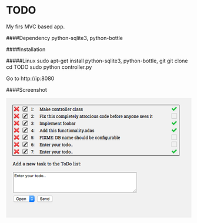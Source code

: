 TODO
======
My firs MVC based app. 

####Dependency
python-sqlite3, python-bottle

####Installation

#####Linux
  sudo apt-get install python-sqlite3, python-bottle, git
  git clone
  cd TODO
  sudo python controller.py

Go to http://ip:8080

####Screenshot

![AB](https://github.com/sedevc/TODO/blob/master/screenshot.png)

